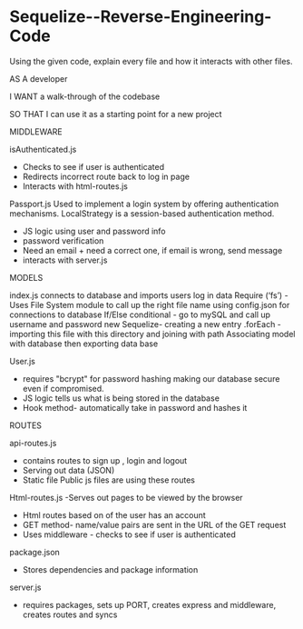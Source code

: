 # Sequelize--Reverse-Engineering-Code

Using the given code, explain every file and how it interacts with other files.

AS A developer

I WANT a walk-through of the codebase

SO THAT I can use it as a starting point for a new project


MIDDLEWARE

isAuthenticated.js 
- Checks to see if user is authenticated
- Redirects incorrect route back to log in page
- Interacts with html-routes.js 


Passport.js
Used to implement a login system by offering authentication mechanisms. LocalStrategy is a session-based authentication method.
- JS logic using user and password info
- password verification
- Need an email + need a correct one, if email is wrong, send message
- interacts with server.js

MODELS

index.js 
connects to database and imports users log in data 
Require (‘fs’)  -  Uses File System module to call up the right file name
using config.json for connections to database
If/Else conditional - go to mySQL and call up username and password
new Sequelize- creating a new entry
.forEach - importing this file with this directory and joining with path 
Associating model with database then exporting data base


User.js
- requires "bcrypt" for password hashing making our database secure even if compromised.
- JS logic tells us what is being stored in the database
- Hook method- automatically take in password and hashes it


ROUTES

api-routes.js 
- contains routes to sign up , login and logout
- Serving out data (JSON)
- Static file Public js files are using these routes
 
Html-routes.js
-Serves out pages to be viewed by the browser
- Html routes based on of the user has an account
- GET method- name/value pairs are sent in the URL of the GET request
- Uses middleware - checks to see if user is authenticated

package.json 
- Stores dependencies and package information


server.js 
- requires packages, sets up PORT, creates express and middleware, creates routes and syncs

